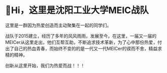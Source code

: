 # 👋Hi，这里是沈阳工业大学MEIC战队

这里是一群因为热爱创造而主动聚集在一起的同学们。 

战队于2015建立，经历了多年的风风雨雨，发展至今。在这里，一届又一届的MEICer从这里走出，他们互帮互助，不断追求技术革新，为了心中那份热爱，付出了自己的热血青春，而始终不变的的是一代又一代MEICer的锲而不舍，精益求精的精神。

创新从这里开始，我们为热爱而战！！！ 
